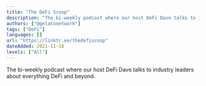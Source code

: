 ```yaml
---
title: "The DeFi Scoop"
description: "The bi-weekly podcast where our host DeFi Dave talks to industry leaders about everything DeFi and beyond."
authors: ["@gelatonetwork"]
tags: ["DeFi"]
languages: []
url: "https://linktr.ee/thedefiscoop"
dateAdded: 2021-11-18
levels: ["All"]
---
```


The bi-weekly podcast where our host DeFi Dave talks to industry leaders about everything DeFi and beyond.